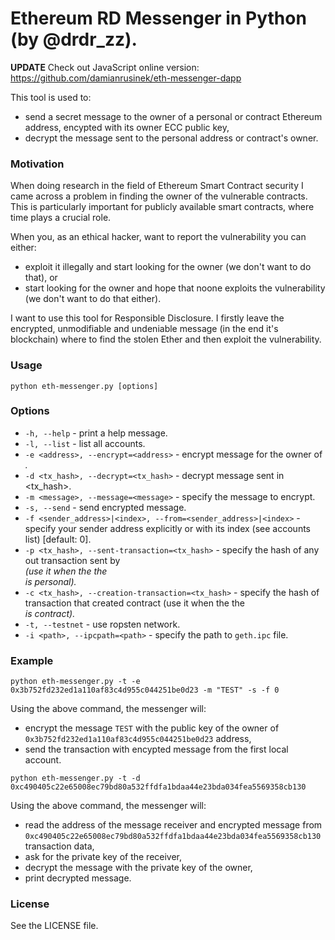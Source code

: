 Ethereum RD Messenger in Python (by @drdr_zz).
========================================

**UPDATE** Check out JavaScript online version: https://github.com/damianrusinek/eth-messenger-dapp  

This tool is used to:
* send a secret message to the owner of a personal or contract Ethereum address, encypted with its owner ECC public key,
* decrypt the message sent to the personal address or contract's owner.

### Motivation

When doing research in the field of Ethereum Smart Contract security I came across a problem in finding the owner of the vulnerable contracts. This is particularly important for publicly available smart contracts, where time plays a crucial role.

When you, as an ethical hacker, want to report the vulnerability you can either:
* exploit it illegally and start looking for the owner (we don't want to do that), or
* start looking for the owner and hope that noone exploits the vulnerability (we don't want to do that either).

I want to use this tool for Responsible Disclosure. I firstly leave the encrypted, unmodifiable and undeniable message (in the end it's blockchain) where to find the stolen Ether and then exploit the vulnerability.

### Usage

```
python eth-messenger.py [options]
```

### Options

* `-h, --help` - print a help message.
* `-l, --list` - list all accounts.
* `-e <address>, --encrypt=<address>` - encrypt message for the owner of <address>.
* `-d <tx_hash>, --decrypt=<tx_hash>` - decrypt message sent in <tx_hash>.
* `-m <message>, --message=<message>` - specify the message to encrypt.
* `-s, --send` - send encrypted message.
* `-f <sender_address>|<index>, --from=<sender_address>|<index>` - specify your sender address explicitly or with its index (see accounts list) [default: 0].
* `-p <tx_hash>, --sent-transaction=<tx_hash>` - specify the hash of any out transaction sent by <address> (use it when the the <address> is personal).
* `-c <tx_hash>, --creation-transaction=<tx_hash>` - specify the hash of transaction that created contract (use it when the the <address> is contract).
* `-t, --testnet` -  use ropsten network.
* `-i <path>, --ipcpath=<path>` - specify the path to `geth.ipc` file.

### Example

```
python eth-messenger.py -t -e 0x3b752fd232ed1a110af83c4d955c044251be0d23 -m "TEST" -s -f 0
```

Using the above command, the messenger will:
* encrypt the message `TEST` with the public key of the owner of `0x3b752fd232ed1a110af83c4d955c044251be0d23` address,
* send the transaction with encypted message from the first local account.


```
python eth-messenger.py -t -d 0xc490405c22e65008ec79bd80a532ffdfa1bdaa44e23bda034fea5569358cb130
```

Using the above command, the messenger will:
* read the address of the message receiver and encrypted message from `0xc490405c22e65008ec79bd80a532ffdfa1bdaa44e23bda034fea5569358cb130` transaction data,
* ask for the private key of the receiver,
* decrypt the message with the private key of the owner,
* print decrypted message.

### License 

See the LICENSE file.
